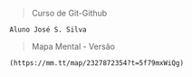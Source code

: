>Curso de Git-Github
```
Aluno José S. Silva
```

>Mapa Mental - Versão
```
(https://mm.tt/map/2327872354?t=5f79mxWiQg)
```
